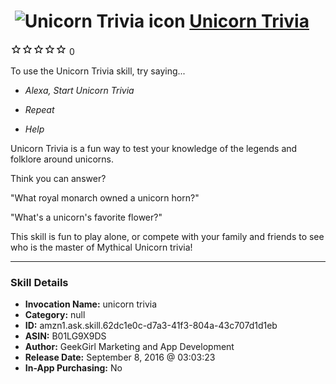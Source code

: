 # &nbsp;<img src="skill_icon" alt="Unicorn Trivia icon" width="36"> [Unicorn Trivia](http://alexa.amazon.com/#skills/amzn1.ask.skill.62dc1e0c-d7a3-41f3-804a-43c707d1d1eb)
![0 stars](../../images/ic_star_border_black_18dp_1x.png)![0 stars](../../images/ic_star_border_black_18dp_1x.png)![0 stars](../../images/ic_star_border_black_18dp_1x.png)![0 stars](../../images/ic_star_border_black_18dp_1x.png)![0 stars](../../images/ic_star_border_black_18dp_1x.png) 0

To use the Unicorn Trivia skill, try saying...

* *Alexa, Start Unicorn Trivia*

* *Repeat*

* *Help*

Unicorn Trivia is a fun way to test your knowledge of the legends and folklore around unicorns.

Think you can answer?

"What royal monarch owned a unicorn horn?"

"What's a unicorn's favorite flower?"

This skill is fun to play alone, or compete with your family and friends to see who is the master of Mythical Unicorn trivia!

***

### Skill Details

* **Invocation Name:** unicorn trivia
* **Category:** null
* **ID:** amzn1.ask.skill.62dc1e0c-d7a3-41f3-804a-43c707d1d1eb
* **ASIN:** B01LG9X9DS
* **Author:** GeekGirl Marketing and App Development
* **Release Date:** September 8, 2016 @ 03:03:23
* **In-App Purchasing:** No
